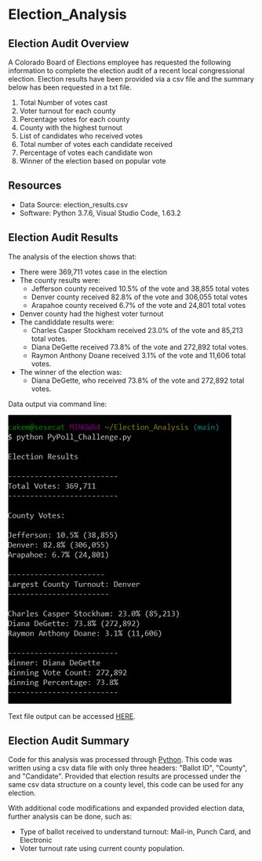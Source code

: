 # Election_Analysis

## Election Audit Overview

A Colorado Board of Elections employee has requested the following information to complete the election audit of a recent local congressional election.  Election results have been provided via a csv file and the summary below has been requested in a txt file.  

1. Total Number of votes cast
2. Voter turnout for each county
3. Percentage votes for each county
4. County with the highest turnout
5. List of candidates who received votes
6. Total number of votes each candidate received
7. Percentage of votes each candidate won
8. Winner of the election based on popular vote

## Resources

- Data Source: election_results.csv
- Software: Python 3.7.6, Visual Studio Code, 1.63.2

## Election Audit Results

The analysis of the election shows that:

- There were 369,711 votes case in the election
- The county results were:
    - Jefferson county received 10.5% of the vote and 38,855 total votes
    - Denver county received 82.8% of the vote and 306,055 total votes
    - Arapahoe county received 6.7% of the vote and 24,801 total votes
- Denver county had the highest voter turnout
- The candiddate results were:
    - Charles Casper Stockham received 23.0% of the vote and 85,213 total votes.
    - Diana DeGette received 73.8% of the vote and 272,892 total votes.
    - Raymon Anthony Doane received 3.1% of the vote and 11,606 total votes.
- The winner of the election was:
    - Diana DeGette, who received 73.8% of the vote and 272,892 total votes.

Data output via command line: 

![dataoutput](https://github.com/catsdata/Election_Analysis/blob/main/analysis/challengerun.PNG)

Text file output can be accessed [HERE](https://github.com/catsdata/Election_Analysis/blob/main/analysis/election_analysis.txt).

## Election Audit Summary

Code for this analysis was processed through [Python](https://github.com/catsdata/Election_Analysis/blob/main/PyPoll_Challenge.py).  This code was written using a csv data file with only three headers: "Ballot ID", "County", and "Candidate".  Provided that election results are processed under the same csv data structure on a county level, this code can be used for any election.  

With additional code modifications and expanded provided election data, further analysis can be done, such as:
- Type of ballot received to understand turnout: Mail-in, Punch Card, and Electronic
- Voter turnout rate using current county population.  
